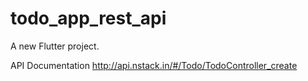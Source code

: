 # todo_app_rest_api

A new Flutter project.

API Documentation
http://api.nstack.in/#/Todo/TodoController_create